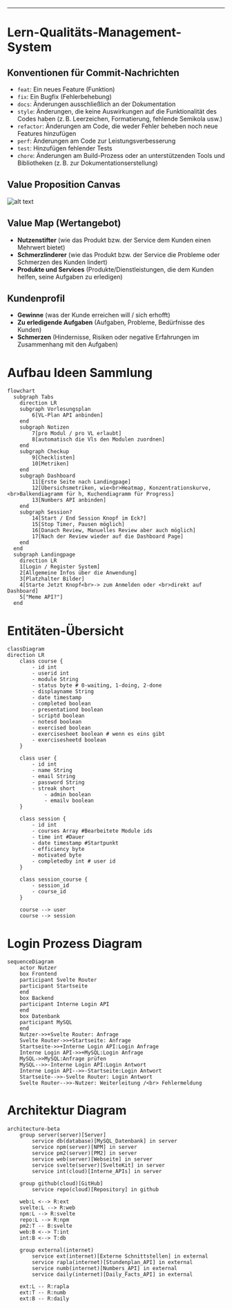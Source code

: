 ---

# Lern-Qualitäts-Management-System

## Konventionen für Commit-Nachrichten

- `feat`: Ein neues Feature (Funktion)
- `fix`: Ein Bugfix (Fehlerbehebung)
- `docs`: Änderungen ausschließlich an der Dokumentation
- `style`: Änderungen, die keine Auswirkungen auf die Funktionalität des Codes haben (z. B. Leerzeichen, Formatierung, fehlende Semikola usw.)
- `refactor`: Änderungen am Code, die weder Fehler beheben noch neue Features hinzufügen
- `perf`: Änderungen am Code zur Leistungsverbesserung
- `test`: Hinzufügen fehlender Tests
- `chore`: Änderungen am Build-Prozess oder an unterstützenden Tools und Bibliotheken (z. B. zur Dokumentationserstellung)

## Value Proposition Canvas

![alt text](VPC.png)

## Value Map (Wertangebot)

- **Nutzenstifter** (wie das Produkt bzw. der Service dem Kunden einen Mehrwert bietet)
- **Schmerzlinderer** (wie das Produkt bzw. der Service die Probleme oder Schmerzen des Kunden lindert)
- **Produkte und Services** (Produkte/Dienstleistungen, die dem Kunden helfen, seine Aufgaben zu erledigen)

## Kundenprofil

- **Gewinne** (was der Kunde erreichen will / sich erhofft)
- **Zu erledigende Aufgaben** (Aufgaben, Probleme, Bedürfnisse des Kunden)
- **Schmerzen** (Hindernisse, Risiken oder negative Erfahrungen im Zusammenhang mit den Aufgaben)

# Aufbau Ideen Sammlung

```mermaid
flowchart 
  subgraph Tabs
    direction LR
    subgraph Vorlesungsplan
        6[VL-Plan API anbinden]
    end
    subgraph Notizen
        7[pro Modul / pro VL erlaubt]
        8[automatisch die Vls den Modulen zuordnen]
    end
    subgraph Checkup
        9[Checklisten]
        10[Metriken]
    end
    subgraph Dashboard
        11[Erste Seite nach Landingpage]
        12[Übersichsmetriken, wie<br>Heatmap, Konzentrationskurve,<br>Balkendiagramm für h, Kuchendiagramm für Progress]
        13[Numbers API anbinden]
    end 
    subgraph Session?
        14[Start / End Session Knopf im Eck?]
        15[Stop Timer, Pausen möglich]
        16[Danach Review, Manuelles Review aber auch möglich]
        17[Nach der Review wieder auf die Dashboard Page]
    end
  end
  subgraph Landingpage
    direction LR
    1[Login / Register System]
    2[Allgemeine Infos über die Anwendung]
    3[Platzhalter Bilder]
    4[Starte Jetzt Knopf<br>-> zum Anmelden oder <br>direkt auf Dashboard]
    5["Meme API?"]
  end
```

# Entitäten-Übersicht

```mermaid
classDiagram
direction LR
    class course {
	    - id int
	    - userid int
	    - module String
	    - status byte # 0-waiting, 1-doing, 2-done
	    - displayname String
	    - date timestamp
	    - completed boolean
        - presentationd boolean
        - scriptd boolean
        - notesd boolean
        - exercised boolean
        - exercisesheet boolean # wenn es eins gibt
        - exercisesheetd boolean
    }

    class user {
	    - id int
	    - name String
	    - email String
	    - password String
	    - streak short
            - admin boolean
            - emailv boolean
    }

    class session {
	    - id int
	    - courses Array #Bearbeitete Module ids
	    - time int #Dauer
	    - date timestamp #Startpunkt
	    - efficiency byte
	    - motivated byte
	    - completedby int # user id
    }

    class session_course {
	    - session_id
	    - course_id
    }

    course --> user
    course --> session
```

# Login Prozess Diagram

```mermaid
sequenceDiagram
    actor Nutzer
    box Frontend
    participant Svelte Router
    participant Startseite
    end
    box Backend
    participant Interne Login API
    end
    box Datenbank
    participant MySQL
    end
    Nutzer->>+Svelte Router: Anfrage
    Svelte Router->>+Startseite: Anfrage
    Startseite->>+Interne Login API:Login Anfrage
    Interne Login API->>+MySQL:Login Anfrage
    MySQL->>MySQL:Anfrage prüfen
    MySQL-->>-Interne Login API:Login Antwort
    Interne Login API-->>-Startseite:Login Antwort
    Startseite-->>-Svelte Router: Login Antwort
    Svelte Router-->>-Nutzer: Weiterleitung /<br> Fehlermeldung

```

# Architektur Diagram

```mermaid
architecture-beta
    group server(server)[Server]
        service db(database)[MySQL_Datenbank] in server
        service npm(server)[NPM] in server
        service pm2(server)[PM2] in server
        service web(server)[Webseite] in server
        service svelte(server)[SvelteKit] in server
        service int(cloud)[Interne_APIs] in server

    group github(cloud)[GitHub]
        service repo(cloud)[Repository] in github

    web:L <--> R:ext
    svelte:L --> R:web
    npm:L --> R:svelte
    repo:L --> R:npm
    pm2:T -- B:svelte
    web:B <--> T:int
    int:B <--> T:db

    group external(internet)
        service ext(internet)[Externe Schnittstellen] in external
        service rapla(internet)[Stundenplan_API] in external
        service numb(internet)[Numbers_API] in external
        service daily(internet)[Daily_Facts_API] in external

    ext:L -- R:rapla
    ext:T -- R:numb
    ext:B -- R:daily
```

